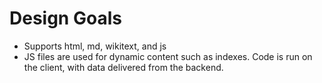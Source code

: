 # Design Goals
+ Supports html, md, wikitext, and js
+ JS files are used for dynamic content such as indexes. Code is run on the client, with data delivered from the backend.